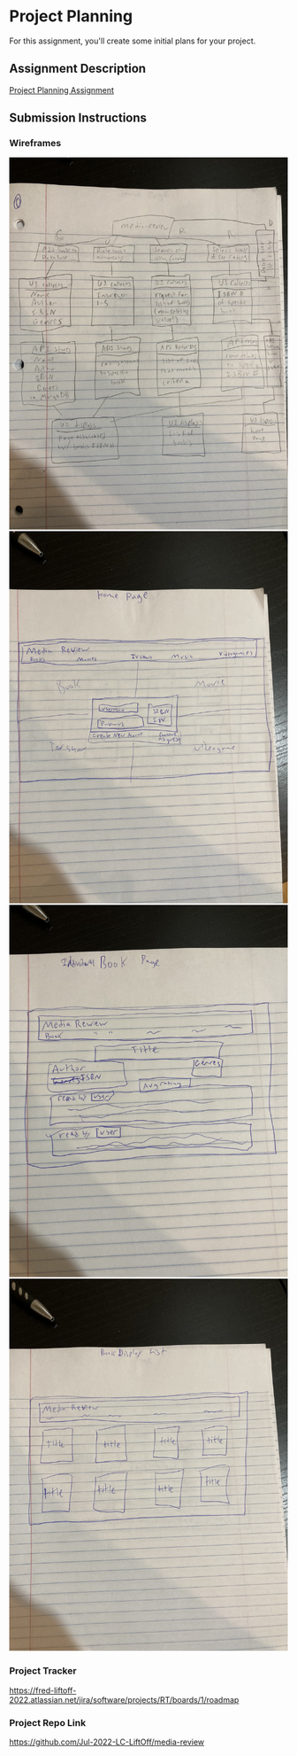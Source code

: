 # Project Planning

For this assignment, you'll create some initial plans for your project.

## Assignment Description

[Project Planning Assignment](https://education.launchcode.org/liftoff/modules/assignments/project-planning)

## Submission Instructions

### Wireframes

![](images/media-review-wireframe-outline.jpg)
![](images/media-review-wireframe-home.jpg)
![](images/media-review-wireframe-bookpage.jpg)
![](images/media-review-wireframe-booklist.jpg)

### Project Tracker

https://fred-liftoff-2022.atlassian.net/jira/software/projects/RT/boards/1/roadmap

### Project Repo Link

https://github.com/Jul-2022-LC-LiftOff/media-review
